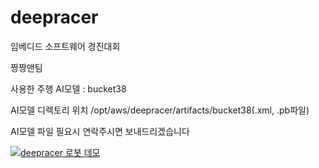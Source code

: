 # deepracer
임베디드 소프트웨어 경진대회 

짱짱맨팀

사용한 주행 AI모델 : bucket38

AI모델 디렉토리 위치 /opt/aws/deepracer/artifacts/bucket38(.xml, .pb파일)

AI모델 파일 필요시 연락주시면 보내드리겠습니다

[![deepracer 로봇 데모](https://img.youtube.com/vi/P8s7qXrRdfY/hqdefault.jpg)](https://youtu.be/P8s7qXrRdfY)
